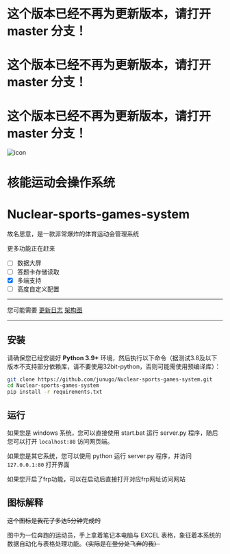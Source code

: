 
# 这个版本已经不再为更新版本，请打开 master 分支！
# 这个版本已经不再为更新版本，请打开 master 分支！
# 这个版本已经不再为更新版本，请打开 master 分支！

![icon](https://github.com/junugo/Nuclear-sports-games-system/blob/master/icon.svg)

# 核能运动会操作系统
# Nuclear-sports-games-system

故名思意，是一款非常爆炸的体育运动会管理系统

更多功能正在赶来
- [ ] 数据大屏
- [ ] 答题卡存储读取
- [x] 多端支持
- [ ] 高度自定义配置

---
您可能需要 [更新日志](https://github.com/junugo/Nuclear-sports-games-system/Non-development%20file/Update%20log.md) [架构图](https://github.com/junugo/Nuclear-sports-games-system/Non-development%20file/核能运动会操作系统总架构.svg)

---
## 安装

请确保您已经安装好 **Python 3.9+** 环境，然后执行以下命令（据测试3.8及以下版本不支持部分依赖库，请不要使用32bit-python，否则可能需使用预编译库）：
```bash
git clone https://github.com/junugo/Nuclear-sports-games-system.git
cd Nuclear-sports-games-system
pip install -r requirements.txt
```

## 运行
如果您是 windows 系统，您可以直接使用 start.bat 运行 server.py 程序，随后您可以打开 `localhost:80` 访问网页端。

如果您是其它系统，您可以使用 python 运行 server.py 程序，并访问 `127.0.0.1:80` 打开界面

如果您开启了frp功能，可以在启动后直接打开对应frp网址访问网站

## 图标解释
~~这个图标是我花了多达5分钟完成的~~

图中为一位奔跑的运动员，手上拿着笔记本电脑与 EXCEL 表格，象征着本系统的数据自动化与表格处理功能。~~（实际是在登分处飞奔的我）~~